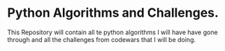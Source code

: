 # Python Algorithms and Challenges.

This Repository will contain all te python algorithms I will have have gone through and all the challenges from codewars that I will be doing.